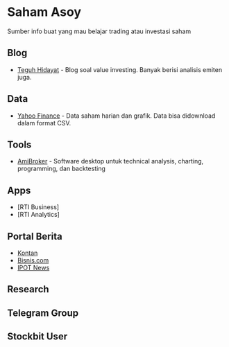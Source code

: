 # Saham Asoy
Sumber info buat yang mau belajar trading atau investasi saham

## Blog
- [Teguh Hidayat](https://www.teguhhidayat.com/) - Blog soal value investing. Banyak berisi analisis emiten juga.

## Data
- [Yahoo Finance](https://finance.yahoo.com/) - Data saham harian dan grafik. Data bisa didownload dalam format CSV.

## Tools
- [AmiBroker](https://www.amibroker.com/) - Software desktop untuk technical analysis, charting, programming, dan backtesting

## Apps
- [RTI Business]
- [RTI Analytics]

## Portal Berita
- [Kontan](https://www.kontan.co.id/)
- [Bisnis.com](https://www.bisnis.com/)
- [IPOT News](https://www.indopremier.com/ipotnews/)

## Research

## Telegram Group

## Stockbit User
